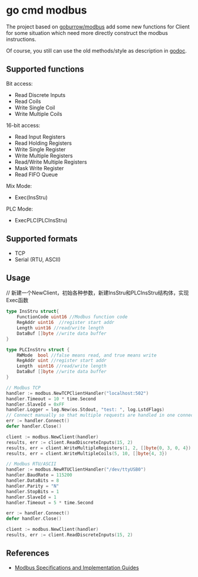 go cmd modbus
=========

The project based on [goburrow/modbus](https://github.com/goburrow/modbus) add some new functions
for Client for some situation which need more directly construct the modbus instructions. 

Of course, you still can use the old methods/style as description in [godoc](https://godoc.org/github.com/goburrow/modbus). 


Supported functions
-------------------
Bit access:
*   Read Discrete Inputs
*   Read Coils
*   Write Single Coil
*   Write Multiple Coils

16-bit access:
*   Read Input Registers
*   Read Holding Registers
*   Write Single Register
*   Write Multiple Registers
*   Read/Write Multiple Registers
*   Mask Write Register
*   Read FIFO Queue

Mix Mode:
*   Exec(InsStru)

PLC Mode:
*   ExecPLC(PLCInsStru)


Supported formats
-----------------
*   TCP
*   Serial (RTU, ASCII)

Usage
-----

// 新建一个NewClient，初始各种参数，新建InsStru和PLCInsStru结构体，实现Exec函数

```go
type InsStru struct{
	FunctionCode uint16 //Modbus function code
	RegAddr uint16	//register start addr
	Length uint16 //read/write length
	DataBuf []byte //write data buffer
}

type PLCInsStru struct {
	RWMode  bool //false means read, and true means write
	RegAddr uint //register start addr
	Length  uint16 //read/write length
	DataBuf []byte //write data buffer
}

```



```go
// Modbus TCP
handler := modbus.NewTCPClientHandler("localhost:502")
handler.Timeout = 10 * time.Second
handler.SlaveId = 0xFF
handler.Logger = log.New(os.Stdout, "test: ", log.LstdFlags)
// Connect manually so that multiple requests are handled in one connection session
err := handler.Connect()
defer handler.Close()

client := modbus.NewClient(handler)
results, err := client.ReadDiscreteInputs(15, 2)
results, err = client.WriteMultipleRegisters(1, 2, []byte{0, 3, 0, 4})
results, err = client.WriteMultipleCoils(5, 10, []byte{4, 3})
```

```go
// Modbus RTU/ASCII
handler := modbus.NewRTUClientHandler("/dev/ttyUSB0")
handler.BaudRate = 115200
handler.DataBits = 8
handler.Parity = "N"
handler.StopBits = 1
handler.SlaveId = 1
handler.Timeout = 5 * time.Second

err := handler.Connect()
defer handler.Close()

client := modbus.NewClient(handler)
results, err := client.ReadDiscreteInputs(15, 2)
```

References
----------
-   [Modbus Specifications and Implementation Guides](http://www.modbus.org/specs.php)
